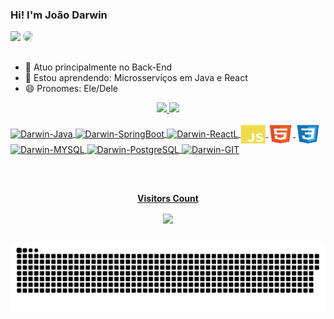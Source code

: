 ### Hi! I'm João Darwin
<div>
<a href = "mailto:joaodarwin.ip22@gmail.com"> <img src="https://img.shields.io/badge/-Gmail-%23333?style=for-the-badge&logo=gmail&logoColor=white" target="_blank"></a>
<a href="https://www.linkedin.com/in/joao-darwin/" target="_blank"><img src="https://img.shields.io/badge/-LinkedIn-%230077B5?style=for-the-badge&logo=linkedin&logoColor=white" style="border-radius: 30px" target="_blank"></a> 
 </div>
 
##
- 🔭 Atuo principalmente no Back-End
- 🌱 Estou aprendendo: Microsserviços em Java e React
- 😄 Pronomes: Ele/Dele

<div align="center">
  <a href="https://github.com/Joao-Darwin">
  <img height="165em" src="https://github-readme-stats.vercel.app/api?username=Joao-Darwin&&include_all_commits=true&count_private=false&theme=holi"/>
  <img height="165em" src="https://github-readme-stats.vercel.app/api/top-langs/?username=Joao-Darwin&layout=compact&langs_count=7&theme=holi"/>
</div>
  
<div style="display: inline_block"><br>
  <img align="center" alt="Darwin-Java" height="30" width="40" src="https://cdn.jsdelivr.net/gh/devicons/devicon/icons/java/java-original.svg">
  <img align="center" alt="Darwin-SpringBoot" height="30" width="40" src="https://cdn.jsdelivr.net/gh/devicons/devicon/icons/spring/spring-original.svg">
  <img align="center" alt="Darwin-ReactL" height="30" width="40" src="https://cdn.jsdelivr.net/gh/devicons/devicon/icons/react/react-original.svg">
  <img align="center" alt="Darwin-Js" height="30" width="40" src="https://raw.githubusercontent.com/devicons/devicon/master/icons/javascript/javascript-plain.svg">
  <img align="center" alt="Darwin-HTML" height="30" width="40" src="https://raw.githubusercontent.com/devicons/devicon/master/icons/html5/html5-original.svg">
  <img align="center" alt="Darwin-CSS" height="30" width="40" src="https://raw.githubusercontent.com/devicons/devicon/master/icons/css3/css3-original.svg">
  <img align="center" alt="Darwin-MYSQL" height="30" width="40" src="https://cdn.jsdelivr.net/gh/devicons/devicon/icons/mysql/mysql-original.svg">
  <img align="center" alt="Darwin-PostgreSQL" height="30" width="40" src="https://cdn.jsdelivr.net/gh/devicons/devicon/icons/postgresql/postgresql-original.svg">
  <img align="center" alt="Darwin-GIT" height="30" width="40" src="https://cdn.jsdelivr.net/gh/devicons/devicon/icons/git/git-original.svg">
</div>  

##
<div align="center">
  <br><p align="centre"><b>Visitors Count</b></p>  
  <p align="center"><img align="center" src="https://profile-counter.glitch.me/{Joao-Darwin}/count.svg" /></p>
</div>

  ##
<div align="center">
  
  ![Snake animation](https://github.com/Joao-Darwin/Joao-Darwin/blob/output/github-contribution-grid-snake.svg)
  
</div>
